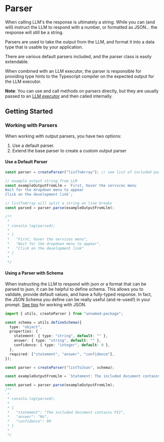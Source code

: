 # Parser

When calling LLM's the response is ultimately a string. While you can (and will) instruct the LLM to respond with a number, or formatted as JSON... the response will still be a string.

Parsers are used to take the output from the LLM, and format it into a data type that is usable by your application.

There are various default parsers included, and the parser class is easily extendable.

When combined with an LLM executor, the parser is responsible for providing type hints to the Typescript compiler on the expected output for the LLM executor.

**Note**: You can use and call methods on parsers directly, but they are usually passed to an [LLM executor](/executor/index.html) and then called internally.

## Getting Started

### Working with Parsers

When working with output parsers, you have two options:

1. Use a default parser.
2. Extend the base parser to create a custom output parser

#### Use a Default Parser

```ts
const parser = createParser("listToArray"); // see list of included parsers

// example output string from LLM
const exampleOutputFromLlm = `First, hover the services menu
Wait for the dropdown menu to appear
Click on the development link`;

// listToArray will split a string on line breaks
const parsed = parser.parse(exampleOutputFromLlm);

/**
 *
 * console.log(parsed);
 *
 * [
 *   "First, hover the services menu",
 *   "Wait for the dropdown menu to appear",
 *   "Click on the development link"
 * ]
 *
 */
```

#### Using a Parser with Schema

When instructing the LLM to respond with json or a format that can be parsed to json, it can be helpful to define schema. This allows you to validate, provide default values, and have a fully-typed response. In fact, the JSON Schema you define can be really useful (and re-used!) in your prompt. [See tips](/examples/concepts/working-with-json) for working with JSON.

```ts
import { utils, createParser } from "unnamed-package";

const schema = utils.defineSchema({
  type: "object",
  properties: {
    statement: { type: "string", default: "" },
    answer: { type: "string", default: "" },
    confidence: { type: "integer", default: 0 },
  },
  required: ["statement", "answer", "confidence"],
});

const parser = createParser("listToJson", schema);

const exampleOutputFromLlm = `Statement: The included document contains PII\nAnswer: No\nConfidence: 90`;

const parsed = parser.parse(exampleOutputFromLlm);
/**
 *
 * console.log(parsed);
 *
 * {
 *   "statement": "The included document contains PII",
 *   "answer": "No",
 *   "confidence": 90
 * }
 *
 */
```
